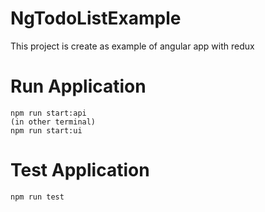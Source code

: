 # NgTodoListExample

This project is create as example of angular app with redux

# Run Application

```
npm run start:api
(in other terminal)
npm run start:ui
```
# Test Application

```
npm run test
```
